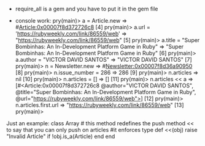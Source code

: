 - require_all is a gem and you have to put it in the gem file






- console work:
 pry(main)> a = Article.new
=> #<Article:0x00007f8d372726c8>
[4] pry(main)> a.url =  'https://rubyweekly.com/link/86559/web'
=> "https://rubyweekly.com/link/86559/web"
[5] pry(main)> a.title = "Super Bombinhas: An In-Development Platform Game in Ruby"
=> "Super Bombinhas: An In-Development Platform Game in Ruby"
[6] pry(main)> a.author = "VICTOR DAVID SANTOS"
=> "VICTOR DAVID SANTOS"
[7] pry(main)> n = Newsletter.new
=> #<Newsletter:0x00007f8d36a90950>
[8] pry(main)> n.issue_number = 286
=> 286
[9] pry(main)> n.articles
=> nil
[10] pry(main)> n.articles = []
=> []
[11] pry(main)> n.articles << a
=> [#<Article:0x00007f8d372726c8
  @author="VICTOR DAVID SANTOS",
  @title="Super Bombinhas: An In-Development Platform Game in Ruby",
  @url="https://rubyweekly.com/link/86559/web">]
[12] pry(main)> n.articles.first.url
=> "https://rubyweekly.com/link/86559/web"
[13] pry(main)>


Just an example:
class Array
    # this method redefines the push method << to say that you can only push on articles
    #it enforces type
    def <<(obj)
        raise "Invalid Article" if !obj.is_a(Article)
    end
end
